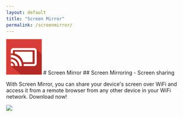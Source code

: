 ```yaml
---
layout: default
title: "Screen Mirror"
permalink: /screenmirror/
---
```


<img class="app-icon" src="/images/screenmirror-icon.png"/>
# Screen Mirror
## Screen Mirroring - Screen sharing

With Screen Mirror, you can share your device's screen over WiFi and access it from a remote browser from any other device in your WiFi network. Download now!

<div><a class="app-link" id="googleLink" href="https://play.google.com/store/apps/details?id=com.screenmirrorapp"><img class="app-icon" src="/images/badgegoogleplay.png"/></a></div>
